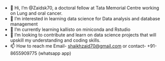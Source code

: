 - 👋 Hi, I’m @Zaidsk70, a doctoral fellow at Tata Memorial Centre working on Lung and oral cancer.
- 👀 I’m interested in learning data science for Data analysis and database management
- 🌱 I’m currently learning kallisto on miniconda and Rstudio
- 💞️ I’m looking to contribute and learn on data science projects that will upskill my understanding and coding skills.
- 📫 How to reach me Email- shaikhzaid70@gmail.com or contact- +91-8655909775 (whatsapp app)

<!---
Zaidsk70/Zaidsk70 is a ✨ special ✨ repository because its `README.md` (this file) appears on your GitHub profile.
You can click the Preview link to take a look at your changes.
--->
